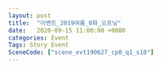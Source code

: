 ```yaml
---
layout: post
title:  "이벤트_2019여름_0화_오프닝"
date:   2020-09-15 11:00:00 +0000
categories: Event
Tags: Story Event
SceneCode: ["scene_evt190627_cp0_q1_s10"]
---
```

